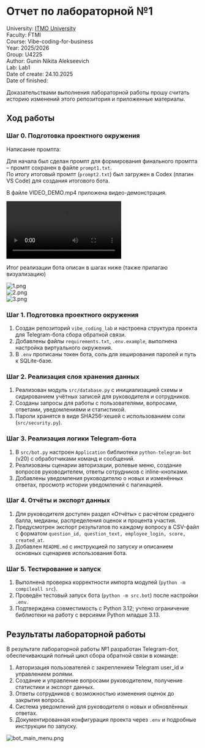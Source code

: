 # Отчет по лабораторной №1

University: [ITMO University](https://itmo.ru/ru/)  
Faculty: FTMI  
Course: Vibe-coding-for-business  
Year: 2025/2026  
Group: U4225  
Author: Gunin Nikita Alekseevich  
Lab: Lab1  
Date of create: 24.10.2025  
Date of finished:  

Доказательствами выполнения лабораторной работы прошу считать историю изменений этого репозитория и приложенные материалы.

## Ход работы

### Шаг 0. Подготовка проектного окружения

Написание промпта: 

Для начала был сделан промпт для формирования финального промпта – промпт сохранен в файле `prompt1.txt`.  
По итогу итоговый промпт (`prompt2.txt`) был загружен в Codex (плагин VS Code) для создания итогового бота.  

В файле VIDEO_DEMO.mp4 приложена видео-демонстрация.

![VIDEO_DEMO.mp4](./VIDEO_DEMO.mp4)

Итог реализации бота описан в шагах ниже (также прилагаю визуализацию)

![1.png](./screenshot/1.png)  
![2.png](./screenshot/2.png)  
![3.png](./screenshot/3.png)


### Шаг 1. Подготовка проектного окружения

1. Создан репозиторий `vibe_coding_lab` и настроена структура проекта для Telegram-бота сбора обратной связи.  
2. Добавлены файлы `requirements.txt`, `.env.example`, выполнена настройка виртуального окружения.  
3. В `.env` прописаны токен бота, соль для хеширования паролей и путь к SQLite-базе.

### Шаг 2. Реализация слоя хранения данных

1. Реализован модуль `src/database.py` с инициализацией схемы и сидированием учётных записей для руководителя и сотрудников.  
2. Созданы запросы для работы с пользователями, вопросами, ответами, уведомлениями и статистикой.  
3. Пароли хранятся в виде SHA256-хешей с использованием соли (`src/security.py`).

### Шаг 3. Реализация логики Telegram-бота

1. В `src/bot.py` настроен `Application` библиотеки `python-telegram-bot` (v20) с обработчиками команд и сообщений.  
2. Реализованы сценарии авторизации, ролевые меню, создание вопросов руководителем, ответы сотрудников с inline-кнопками.  
3. Добавлены уведомления руководителю о новых и изменённых ответах, просмотр истории уведомлений с пагинацией.

### Шаг 4. Отчёты и экспорт данных

1. Для руководителя доступен раздел «Отчёты» с расчётом среднего балла, медианы, распределения оценок и процента участия.  
2. Предусмотрен экспорт результатов по каждому вопросу в CSV-файл с форматом `question_id, question_text, employee_login, score, created_at`.  
3. Добавлен `README.md` с инструкцией по запуску и описанием основных сценариев использования бота.

### Шаг 5. Тестирование и запуск

1. Выполнена проверка корректности импорта модулей (`python -m compileall src`).  
2. Проведён тестовый запуск бота (`python -m src.bot`) после настройки `.env`.  
3. Подтверждена совместимость с Python 3.12; учтено ограничение библиотеки на работу с версиями Python младше 3.13.

## Результаты лабораторной работы

В результате лабораторной работы №1 разработан Telegram-бот, обеспечивающий полный цикл сбора обратной связи в команде:

1. Авторизация пользователей с закреплением Telegram user_id и управлением ролями.  
2. Создание и управление вопросами руководителем, получение статистики и экспорт данных.  
3. Ответы сотрудников с возможностью изменения оценок до закрытия вопроса.  
4. Система уведомлений для руководителя о новых и обновлённых ответах.  
5. Документированная конфигурация проекта через `.env` и подробные инструкции по запуску.

![bot_main_menu.png](./screenshot/1.png)
